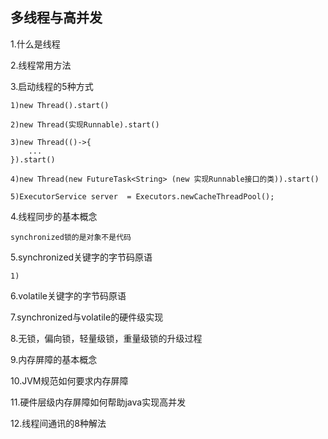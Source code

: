 ## 多线程与高并发

1.什么是线程

2.线程常用方法


3.启动线程的5种方式

    1)new Thread().start()
    
    2)new Thread(实现Runnable).start()

    3)new Thread(()->{
        ...
    }).start()
    
    4)new Thread(new FutureTask<String> (new 实现Runnable接口的类)).start()
    
    5)ExecutorService server  = Executors.newCacheThreadPool();

4.线程同步的基本概念

    synchronized锁的是对象不是代码

5.synchronized关键字的字节码原语

    1)

6.volatile关键字的字节码原语

7.synchronized与volatile的硬件级实现

8.无锁，偏向锁，轻量级锁，重量级锁的升级过程

9.内存屏障的基本概念

10.JVM规范如何要求内存屏障

11.硬件层级内存屏障如何帮助java实现高并发

12.线程间通讯的8种解法
